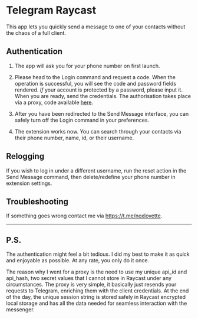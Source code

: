 # Telegram Raycast

This app lets you quickly send a message to one of your contacts without the chaos of a full client.

## Authentication

1. The app will ask you for your phone number on first launch.

2. Please head to the Login command and request a code. When the operation is successful, you will see the code and password fields rendered. _If_ your account is protected by a password, please input it. When you are ready, send the credentials. The authorisation takes place via a proxy, code available [here](https://github.com/noxlovette/telegram-proxy).

3. After you have been redirected to the Send Message interface, you can safely turn off the Login command in your preferences.

4. The extension works now. You can search through your contacts via their phone number, name, id, or their username.

## Relogging

If you wish to log in under a different username, run the reset action in the Send Message command, then delete/redefine your phone number in extension settings.

## Troubleshooting

If something goes wrong contact me via https://t.me/noxlovette.

---

## P.S.

The authentication might feel a bit tedious. I did my best to make it as quick and enjoyable as possible. At any rate, you only do it once.

The reason why I went for a proxy is the need to use my unique api_id and api_hash, two secret values that I cannot store in Raycast under any circumstances. The proxy is very simple, it basically just resends your requests to Telegram, enriching them with the client credentials. At the end of the day, the unique session string is stored safely in Raycast encrypted local storage and has all the data needed for seamless interaction with the messenger.
